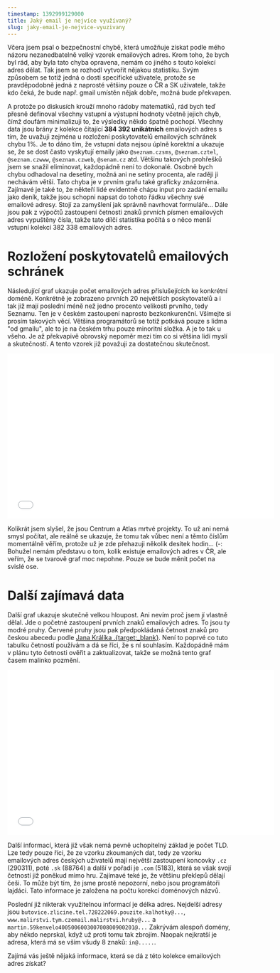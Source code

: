 ```yaml
---
timestamp: 1392999129000
title: Jaký email je nejvíce využívaný?
slug: jaky-email-je-nejvice-vyuzivany
---
```

Včera jsem psal o bezpečnostní chybě, která umožňuje získat podle mého názoru nezanedbatelně velký vzorek emailových adres. Krom toho, že bych byl rád, aby byla tato chyba opravena, nemám co jiného s touto kolekcí adres dělat. Tak jsem se rozhodl vytvořit nějakou statistiku. Svým způsobem se totiž jedná o dosti specifické uživatele, protože se pravděpodobně jedná z naprosté většiny pouze o ČR a SK uživatele, takže kdo čeká, že bude např. gmail umístěn nějak dobře, možná bude překvapen.

A protože po diskusích krouží mnoho rádoby matematiků, rád bych teď přesně definoval všechny vstupní a výstupní hodnoty včetně jejich chyb, čímž doufám minimalizuji to, že výsledky někdo špatně pochopí. Všechny data jsou brány z kolekce čítající **384 392 unikátních** emailových adres s tím, že uvažuji zejména u rozložení poskytovatelů emailových schránek chybu 1%. Je to dáno tím, že vstupní data nejsou úplně korektní a ukazuje se, že se dost často vyskytují emaily jako `@seznam.czsms`, `@seznam.cztel`, `@seznam.czwww`, `@seznam.czweb`, `@senam.cz` atd. Většinu takových prohřešků jsem se snažil eliminovat, každopádně není to dokonalé. Osobně bych chybu odhadoval na desetiny, možná ani ne setiny procenta, ale raději ji nechávám větší. Tato chyba je v prvním grafu také graficky znázorněna. Zajímavé je také to, že někteří lidé evidentně chápu input pro zadání emailu jako deník, takže jsou schopni napsat do tohoto řádku všechny své emailové adresy. Stojí za zamyšlení jak správně navrhovat formuláře... Dále jsou pak z výpočtů zastoupení četnosti znaků prvních písmen emailových adres vypuštěny čísla, takže tato dílčí statistika počítá s o něco menší vstupní kolekcí 382 338 emailových adres.

# Rozložení poskytovatelů emailových schránek

Následující graf ukazuje počet emailových adres příslušejících ke konkrétní doméně. Konkrétně je zobrazeno prvních 20 největších poskytovatelů a i tak již mají poslední méně než jedno procento velikosti prvního, tedy Seznamu. Ten je v českém zastoupení naprosto bezkonkurenční. Všímejte si prosím takových věcí. Většina programátorů se totiž potkává pouze s lidma "od gmailu", ale to je na českém trhu pouze minoritní složka. A je to tak u všeho. Je až překvapivě obrovský nepoměr mezi tím co si většina lidí myslí a skutečností. A tento vzorek již považuji za dostatečnou skutečnost.

<iframe height=371 width=600 src="//docs.google.com/spreadsheets/d/1nWEt95Hd8CFxrwylUJr8uUFtceN6QiGMLL3JilW3ETQ/gviz/chartiframe?oid=744207493" seamless frameborder=0 scrolling=no></iframe>

Kolikrát jsem slyšel, že jsou Centrum a Atlas mrtvé projekty. To už ani nemá smysl počítat, ale reálně se ukazuje, že tomu tak vůbec není a těmto číslům momentálně věřím, protože už je zde přehazuji několik desítek hodin... (-: Bohužel nemám představu o tom, kolik existuje emailových adres v ČR, ale veřím, že se tvarově graf moc nepohne. Pouze se bude měnit počet na svislé ose.

# Další zajímavá data

Další graf ukazuje skutečně velkou hloupost. Ani nevím proč jsem jí vlastně dělal. Jde o početné zastoupení prvních znaků emailových adres. To jsou ty modré pruhy. Červené pruhy jsou pak předpokládaná četnost znaků pro českou abecedu podle [Jana Králíka .{target:_blank}](http://www.czech-language.cz/alphabet/alph-prehled.html). Není to poprvé co tuto tabulku četností používám a dá se říci, že s ní souhlasím. Každopádně mám v plánu tyto četnosti ověřit a zaktualizovat, takže se možná tento graf časem malinko pozmění.

<iframe height=371 width=600 src="//docs.google.com/spreadsheets/d/1nWEt95Hd8CFxrwylUJr8uUFtceN6QiGMLL3JilW3ETQ/gviz/chartiframe?oid=1555577201" seamless frameborder=0 scrolling=no></iframe>

Další informací, která již však nemá pevně uchopitelný základ je počet TLD. Lze tedy pouze říci, že ze vzorku zkoumaných dat, tedy ze vzorku emailových adres českých uživatelů mají největší zastoupení koncovky `.cz` (290311), poté `.sk` (88764) a další v pořadí je `.com` (5183), která se však svojí četností již poněkud mimo hru. Zajímavé teké je, že většinu překlepů dělají češi. To může být tím, že jsme prostě nepozorní, nebo jsou programátoři lajdáci. Tato informace je založena na počtu korekcí doménových názvů.

Poslední již nikterak využitelnou informací je délka adres. Nejdelší adresy jsou `butovice.zlicine.tel.728222069.pouzite.kalhotky@...`, `www.malirstvi.tym.czemail.malirstvi.hruby@...` a `martin.59kenvelo400500600300700800900201@...` Zakrývám alespoň domény, aby někdo neprskal, když už proti tomu tak zbrojím. Naopak nejkratší je adresa, která má se vším všudy 8 znaků: `in@.....`.

Zajímá vás ještě nějaká informace, která se dá z této kolekce emailových adres získat?